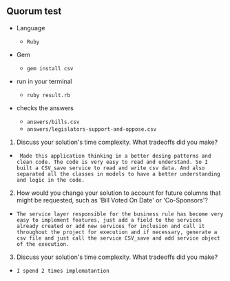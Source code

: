 ## Quorum test
 
- Language
  - `Ruby`

- Gem
  - `gem install csv`
  
- run in your terminal 
  - `ruby result.rb`
  
 - checks the answers 
   - `answers/bills.csv`
   - `answers/legislators-support-and-oppose.csv`

1. Discuss your solution's time complexity. What tradeoffs did you make?
- ` Made this application thinking in a better desing patterns and clean code. The code is very easy to read and understand. So I built a CSV_save service to read and write csv data. And also separated all the classes in models to have a better understanding and logic in the code.`

2. How would you change your solution to account for future columns that might be requested, such as 'Bill Voted On Date' or 'Co-Sponsors'?
-  `The service layer responsible for the business rule has become very easy to implement features, just add a field to the services     already created or add new services for inclusion and call it throughout the project for execution and if necessary, generate a csv file and just call the service CSV_save and add service object of the execution.`

3. Discuss your solution's time complexity. What tradeoffs did you make?
  - `I spend 2 times implematantion`
